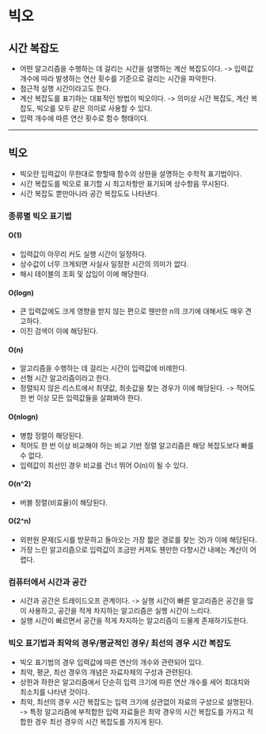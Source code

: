 # 빅오

## 시간 복잡도

* 어떤 알고리즘을 수행하는 데 걸리는 시간을 설명하는 계산 복잡도이다. -> 입력값 개수에 따라 발생하는 연산 횟수를 기준으로 걸리는 시간을 파악한다. 
* 점근적 실행 시간이라고도 한다.
* 계산 복잡도를 표기하는 대표적인 방법이 빅오이다. -> 의미상 시간 복잡도, 계산 복잡도, 빅오를 모두 같은 의미로 사용할 수 있다.
* 입력 개수에 따른 연산 횟수로 함수 형태이다.

---

## 빅오 

* 빅오란 입력값이 무한대로 향할때 함수의 상한을 설명하는 수학적 표기법이다.
* 시간 복잡도를 빅오로 표기할 시 최고차항만 표기되며 상수항음 무시된다.
* 시간 복잡도 뿐만아니라 공간 복잡도도 나타낸다. 

### 종류별 빅오 표기법

#### O(1)

* 입력값이 아무리 커도 실행 시간이 일정하다.
* 상수값이 너무 크게되면 사실사 일정한 시간의 의미가 없다.
* 해시 테이블의  조회 및 삽입이 이에 해당한다.

#### O(logn)

* 큰 입력값에도 크게 영향을 받지 않는 편으로 웬만한 n의 크기에 대해서도 매우 견고하다.
* 이진 검색이 이에 해당된다.

#### O(n)

* 알고리즘을 수행하는 데 걸리는 시간이 입력값에 비례한다.
* 선형 시간 알고리즘이라고 한다. 
* 정렬되지 않은 리스트에서 최댓값, 최솟값을 찾는 경우가 이에 해당된다. -> 적어도 한 번 이상 모든 입력값들을 살펴봐야 한다.

#### O(nlogn)

* 병합 정렬이 해당된다.
* 적어도 한 번 이상 비교해야 하는 비교 기반 정렬 알고리즘은 해당 복잡도보다 빠를 수 없다.
* 입력값이 최선인 경우 비교를 건너 뛰어 O(n)이 될 수 있다.

#### O(n^2)

* 버블 정렬(비효율)이 해당된다.

#### O(2^n)

* 외판원 문제(도시를 방문하고 돌아오는 가장 짧은 경로를 찾는 것)가 이에 해당된다.
* 가장 느린 알고리즘으로 입력값이 조금만 커져도 웬만한 다항시간 내에는 계산이 어렵다. 

### 컴퓨터에서 시간과 공간

* 시간과 공간은 트레이드오프 관계이다. -> 실행 시간이 빠른 알고리즘은 공간을 많이 사용하고, 공간을 적게 차지하는 알고리즘은 실행 시간이 느리다.
* 실행 시간이 빠르면서 공간을 적게 차지하는 알고리즘이 드물게 존재하기도한다. 

### 빅오 표기법과 최악의 경우/평균적인 경우/ 최선의 경우 시간 복잡도

* 빅오 표기법의 경우 입력값에 따른 연산의 개수와 관련되어 있다. 
* 최악, 평균, 최선 경우의 개념은 자료자체의 구성과 관련된다.
* 상한과 하한은 알고리즘에서 단순히 입력 크기에 따른 연산 개수를 세어 최대치와 최소치를 나타낸 것이다.
* 최악, 최선의 경우 시간 복잡도는 입력 크기에 상관없이 자료의 구성으로 설명된다. 
-> 특정 알고리즘에 부적합한 입력 자료들은 최악 경우의 시간 복잡도를 가지고 적합한 경우 최선 경우의 시간 복잡도를 가지게 된다. 


